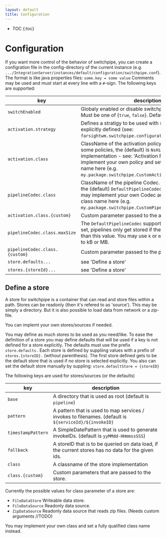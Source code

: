 ```yaml
---
layout: default
title: Configuration
---
```


* TOC
{:toc}

# Configuration
If you want more control of the behavior of switchpipe, you can create a configration file in the config-directory of the current instance (e.g. `.../IntegrationServer/instances/default/configuration/switchpipe.conf`).
The format is like java properties files: `some.key = some value`
Comments may be used and must start at every line with a `#`-sign.
The following keys are supported:

|key|description|
|--|--|
| `switchEnabled` | Globaly enabled or disable switchpipe (autoswitching). Must be one of {`true`, `false`}. Default is `true`. |
| `activation.strategy` | Defines a stratigy to be used with services, that are not explicitly defined (see: `farsightwm.switchpipe.configuration:configureService`) |
| `activation.class` | ClassName of the activation policy. Switchpipe supplies some policies, the (default) is `NsHintPolicy` implementation - see: 'Activation Policies'. You may implement your own policy and set a full qualifed class name here (e.g. `my.package.switchpipe.CustomActicationPolicy`) |
| `pipelineCodec.class` | ClassName of the pipeline Codec. Switchpipe supplies the (default) `DefaultPipelineCodec` implementation. You may implement your own Codec and set a full qualifed class name here (e.g. `my.package.switchpipe.CustomPipelineCodec`) |
| `activation.class.{custom}` | Custom parameter passed to the activation policy class. |
| `pipelineCodec.class.maxSize` | The `DefaultPipelineCodec` supports this setting. If it is set, pipelines only get stored if the output file size is less than this value. You may use `k` or `m` to switch from bytes to kB or MB. |
| `pipelineCodec.class.{custom}` | Custom parameter passed to the pipeline codec class. |
| `store.defaults...` | see 'Define a store' |
| `stores.{storeId}...` | see 'Define a store' |

## Define a store
A store for switchpipe is a container that can read and store files within a path. Stores can be readonly (then it's refered to as 'source'). This may be simply a directory. But it is also possible to load data from network or a zip-file.

You can implemt your own stores/sources if needed.

You may define as much stores to be used as you need/like. To ease the definition of a store you may define defaults that will be used if a key is not defined for a store explicitly.
The defaults must use the prefix `store.defaults.` Each store is defined by suppliing values with a prefix of `stores.{storeID}.` (without parenthesis).
The first store defined gets to be the default store that is used if no store is selected explicitly. You also can set the default store manually by suppling:
`store.defaultStore = {storeID}`

The following keys are used for stores/sources (or the defaults)

|key|description|
|--|--|
| `base` | A directory that is used as root (default is `pipeline`) |
| `pattern` | A pattern that is used to map services / invokes to filenames. (default is `${serviceId}/${invokeID}` |
| `timestampPattern` | A SimpleDatePattern that is used to generate invokeIDs. (default is `yyMMdd-HHmmssSSS`) |
| `fallback` | A storeID that is to be queried on data load, if the current stores has no data for the given ids. |
| `class` | A classname of the store implementation |
| `class.{custom}` | Custom parameters that are passed to the store. |

Currently the possible values for class parameter of a store are:
 * `FileDataStore`
 Writeable data store.
 * `FileDataSource`
 Readonly data source.
 * `ZipDataSource`
 Readonly data source that reads zip files. (Needs custom arguments //TODO)

You may implement your own class and set a fully qualified class name instead.
